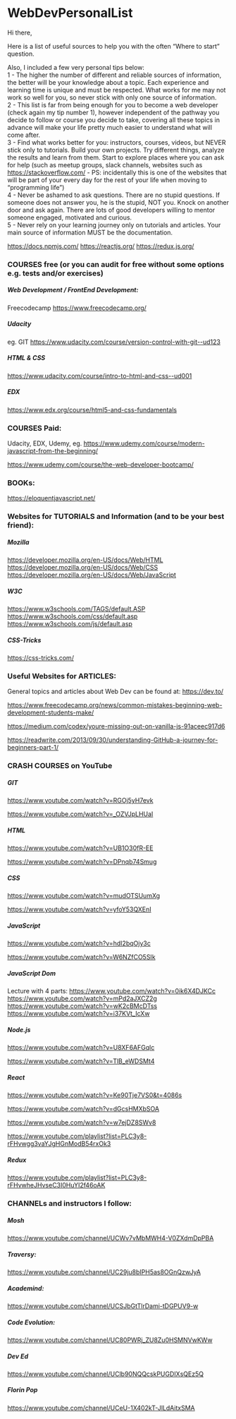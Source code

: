 # WebDevPersonalList


Hi there,


Here is a list of useful sources to help you with the often “Where to start” question.


Also, I included a few very personal tips below:\
1 - The higher the number of different and reliable sources of information, the better will be your knowledge about a topic. Each experience and learning time is unique and must be respected. What works for me may not work so well for you, so never stick with only one source of information.\
2 - This list is far from being enough for you to become a web developer (check again my tip number 1), however independent of the pathway you decide to follow or course you decide to take, covering all these topics in advance will make your life pretty much easier to understand what will come after.\
3 - Find what works better for you: instructors, courses, videos, but NEVER stick only to tutorials. Build your own projects. Try different things, analyze the results and learn from them. Start to explore places where you can ask for help (such as meetup groups, slack channels, websites such as https://stackoverflow.com/ - PS: incidentally this is one of the websites that will be part of your every day for the rest of your life when moving to “programming life”)\
4 - Never be ashamed to ask questions. There are no stupid questions. If someone does not answer you, he is the stupid, NOT you. Knock on another door and ask again. There are lots of good developers willing to mentor someone engaged, motivated and curious.\
5 - Never rely on your learning journey only on tutorials and articles. Your main source of information MUST be the documentation.


https://docs.npmjs.com/
https://reactjs.org/
https://redux.js.org/

 
 
### COURSES free (or you can audit for free without some options e.g. tests and/or exercises)

##### Web Development / FrontEnd Development:
Freecodecamp
https://www.freecodecamp.org/

##### Udacity 
eg. GIT
https://www.udacity.com/course/version-control-with-git--ud123
 
##### HTML & CSS
https://www.udacity.com/course/intro-to-html-and-css--ud001


##### EDX
https://www.edx.org/course/html5-and-css-fundamentals
 
 
### COURSES Paid:
 
Udacity, EDX, Udemy, eg.
https://www.udemy.com/course/modern-javascript-from-the-beginning/
 
https://www.udemy.com/course/the-web-developer-bootcamp/
 
 
 
### BOOKs:
https://eloquentjavascript.net/
 
 
 
### Websites for TUTORIALS and Information (and to be your best friend):

##### Mozilla
https://developer.mozilla.org/en-US/docs/Web/HTML
https://developer.mozilla.org/en-US/docs/Web/CSS
https://developer.mozilla.org/en-US/docs/Web/JavaScript
 
##### W3C
https://www.w3schools.com/TAGS/default.ASP
https://www.w3schools.com/css/default.asp
https://www.w3schools.com/js/default.asp
 
##### CSS-Tricks
https://css-tricks.com/
 
 
 
### Useful Websites for ARTICLES:
 
General topics and articles about Web Dev can be found at:
https://dev.to/
 
https://www.freecodecamp.org/news/common-mistakes-beginning-web-development-students-make/
 
https://medium.com/codex/youre-missing-out-on-vanilla-js-91aceec917d6
 
https://readwrite.com/2013/09/30/understanding-GitHub-a-journey-for-beginners-part-1/
 
 
 
### CRASH COURSES on YouTube
 
##### GIT
 
https://www.youtube.com/watch?v=RGOj5yH7evk
 
https://www.youtube.com/watch?v=_OZVJpLHUaI
 
##### HTML
 
https://www.youtube.com/watch?v=UB1O30fR-EE
 
https://www.youtube.com/watch?v=DPnqb74Smug
 
##### CSS
https://www.youtube.com/watch?v=mudOTSUumXg
 
https://www.youtube.com/watch?v=yfoY53QXEnI
 
##### JavaScript
https://www.youtube.com/watch?v=hdI2bqOjy3c
 
https://www.youtube.com/watch?v=W6NZfCO5SIk
 
##### JavaScript Dom
Lecture with 4 parts:
https://www.youtube.com/watch?v=0ik6X4DJKCc
https://www.youtube.com/watch?v=mPd2aJXCZ2g
https://www.youtube.com/watch?v=wK2cBMcDTss
https://www.youtube.com/watch?v=i37KVt_IcXw
 
##### Node.js
https://www.youtube.com/watch?v=U8XF6AFGqlc
 
https://www.youtube.com/watch?v=TlB_eWDSMt4
 
##### React
https://www.youtube.com/watch?v=Ke90Tje7VS0&t=4086s
 
https://www.youtube.com/watch?v=dGcsHMXbSOA
 
https://www.youtube.com/watch?v=w7ejDZ8SWv8

https://www.youtube.com/playlist?list=PLC3y8-rFHvwgg3vaYJgHGnModB54rxOk3
 
##### Redux
 
https://www.youtube.com/playlist?list=PLC3y8-rFHvwheJHvseC3I0HuYI2f46oAK
 

 
### CHANNELs and instructors I follow:
 
##### Mosh
https://www.youtube.com/channel/UCWv7vMbMWH4-V0ZXdmDpPBA
 
##### Traversy:
https://www.youtube.com/channel/UC29ju8bIPH5as8OGnQzwJyA
 
##### Academind:
https://www.youtube.com/channel/UCSJbGtTlrDami-tDGPUV9-w
 
##### Code Evolution:
https://www.youtube.com/channel/UC80PWRj_ZU8Zu0HSMNVwKWw
 
##### Dev Ed
https://www.youtube.com/channel/UClb90NQQcskPUGDIXsQEz5Q
 
##### Florin Pop
https://www.youtube.com/channel/UCeU-1X402kT-JlLdAitxSMA

